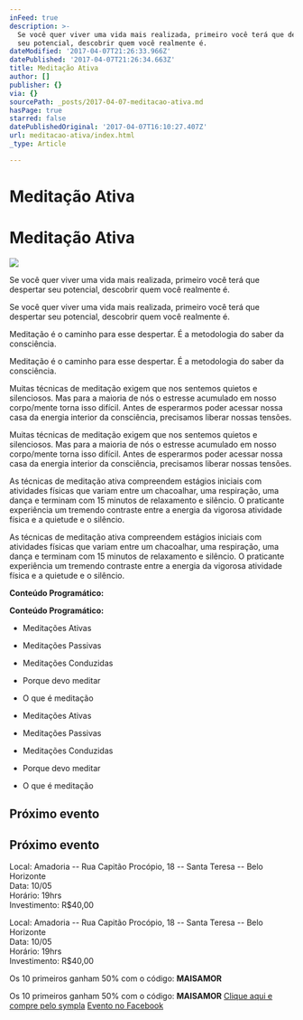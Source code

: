 ```yaml
---
inFeed: true
description: >-
  Se você quer viver uma vida mais realizada, primeiro você terá que despertar
  seu potencial, descobrir quem você realmente é.
dateModified: '2017-04-07T21:26:33.966Z'
datePublished: '2017-04-07T21:26:34.663Z'
title: Meditação Ativa
author: []
publisher: {}
via: {}
sourcePath: _posts/2017-04-07-meditacao-ativa.md
hasPage: true
starred: false
datePublishedOriginal: '2017-04-07T16:10:27.407Z'
url: meditacao-ativa/index.html
_type: Article

---
```

# Meditação Ativa

# Meditação Ativa
![](https://the-grid-user-content.s3-us-west-2.amazonaws.com/ad10a744-51a8-4948-a22c-e9c0c42dd173.jpg)

Se você quer viver uma vida mais realizada, primeiro você terá que despertar seu potencial, descobrir quem você realmente é.

Se você quer viver uma vida mais realizada, primeiro você terá que despertar seu potencial, descobrir quem você realmente é.

Meditação é o caminho para esse despertar. É a metodologia do saber da consciência.

Meditação é o caminho para esse despertar. É a metodologia do saber da consciência.

Muitas técnicas de meditação exigem que nos sentemos quietos e silenciosos. Mas para a maioria de nós o estresse acumulado em nosso corpo/mente torna isso difícil. Antes de esperarmos poder acessar nossa casa da energia interior da consciência, precisamos liberar nossas tensões.

Muitas técnicas de meditação exigem que nos sentemos quietos e silenciosos. Mas para a maioria de nós o estresse acumulado em nosso corpo/mente torna isso difícil. Antes de esperarmos poder acessar nossa casa da energia interior da consciência, precisamos liberar nossas tensões.

As técnicas de meditação ativa compreendem estágios iniciais com atividades físicas que variam entre um chacoalhar, uma respiração, uma dança e terminam com 15 minutos de relaxamento e silêncio. O praticante experiência um tremendo contraste entre a energia da vigorosa atividade física e a quietude e o silêncio.

As técnicas de meditação ativa compreendem estágios iniciais com atividades físicas que variam entre um chacoalhar, uma respiração, uma dança e terminam com 15 minutos de relaxamento e silêncio. O praticante experiência um tremendo contraste entre a energia da vigorosa atividade física e a quietude e o silêncio.

**Conteúdo Programático:**

**Conteúdo Programático:**

* Meditações Ativas
* Meditações Passivas
* Meditações Conduzidas
* Porque devo meditar
* O que é meditação

* Meditações Ativas
* Meditações Passivas
* Meditações Conduzidas
* Porque devo meditar
* O que é meditação

## Próximo evento

## Próximo evento

Local: Amadoria -- Rua Capitão Procópio, 18 -- Santa Teresa -- Belo Horizonte  
Data: 10/05  
Horário: 19hrs  
Investimento: R$40,00

Local: Amadoria -- Rua Capitão Procópio, 18 -- Santa Teresa -- Belo Horizonte  
Data: 10/05  
Horário: 19hrs  
Investimento: R$40,00

Os 10 primeiros ganham 50% com o código: **MAISAMOR**

Os 10 primeiros ganham 50% com o código: **MAISAMOR**
[Clique aqui e compre pelo sympla][0]
[Evento no Facebook][1]

[0]: https://www.sympla.com.br/meditacoes-ativas---full-life-academy__133363
[1]: https://www.facebook.com/events/227434877736687/